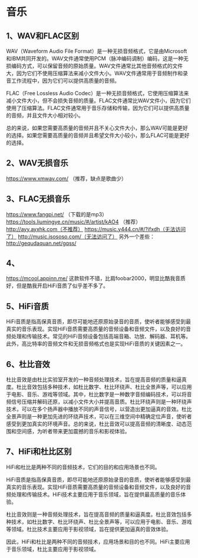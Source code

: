 # 音乐

## 1、WAV和FLAC区别
WAV（Waveform Audio File Format）是一种无损音频格式，它是由Microsoft和IBM共同开发的。WAV文件通常使用PCM（脉冲编码调制）编码，这是一种无损编码方式，可以保留音频的原始质量。WAV文件通常比其他音频格式的文件大，因为它们不使用压缩算法来减小文件大小。WAV文件通常用于音频制作和录音工作流程中，因为它们可以提供高质量的音频。

FLAC（Free Lossless Audio Codec）是一种无损音频格式，它使用压缩算法来减小文件大小，但不会损失音频的质量。FLAC文件通常比WAV文件小，因为它们使用了压缩算法。FLAC文件通常用于音乐存储和传输，因为它们可以提供高质量的音频，并且文件大小相对较小。

总的来说，如果您需要高质量的音频并且不关心文件大小，那么WAV可能是更好的选择。如果您需要高质量的音频并且希望文件大小较小，那么FLAC可能是更好的选择。

## 2、WAV无损音乐
https://www.xmwav.com/ （推荐，缺点是歌曲少）

## 3、FLAC无损音乐
https://www.fangpi.net/ （下载的是mp3）
https://tools.liumingye.cn/music/#/artist/kAO4 （推荐）
http://ayy.ayxhk.com（不推荐）
https://music.y444.cn/#/?ifxdh（无法访问了）
http://music.jsososo.com/（无法访问了）
另外一个差些：http://gequdaquan.net/gqss/

## 4、
https://mcool.appinn.me/
这款软件不错，比肩foobar2000，明显比酷我音质好，但是酷我开启HiFi音质了似乎差不多了。

## 5、HiFi音质
HiFi音质是指高保真音质，即尽可能地还原原始录音的音质，使听者能够感受到最真实的音乐表现。实现HiFi音质需要高质量的音频设备和音频文件，以及良好的音频处理和传输技术。常见的HiFi音频设备包括高端音箱、功放、解码器、耳机等。此外，高比特率的音频文件和无损音频格式也是实现HiFi音质的关键因素之一。

## 6、杜比音效
杜比音效是由杜比实验室开发的一种音频处理技术，旨在提高音频的质量和逼真度。杜比音效包括多种技术，如杜比数字、杜比环绕声、杜比全景声等，可以应用于电影、音乐、游戏等领域。其中，杜比数字是一种数字音频编码技术，可以将音频信号压缩并解码还原，以减小文件大小并提高音质。杜比环绕声则是一种环绕声技术，可以在多个扬声器中播放不同的声音信号，以营造出更加逼真的音效。杜比全景声则是一种更加先进的环绕声技术，可以在三维空间中精确定位声音，使听者感受到更加真实的环境声音。总的来说，杜比音效可以提高音频的清晰度、动态范围和空间感，为听者带来更加震撼的音乐和影视体验。

## 7、HiFi和杜比区别
HiFi和杜比是两种不同的音频技术，它们的目的和应用场景也不同。

HiFi音质是指高保真音质，即尽可能地还原原始录音的音质，使听者能够感受到最真实的音乐表现。实现HiFi音质需要高质量的音频设备和音频文件，以及良好的音频处理和传输技术。HiFi技术主要应用于音乐领域，旨在提供最高质量的音乐体验。

杜比音效则是一种音频处理技术，旨在提高音频的质量和逼真度。杜比音效包括多种技术，如杜比数字、杜比环绕声、杜比全景声等，可以应用于电影、音乐、游戏等领域。杜比技术主要应用于影视领域，旨在提供更加逼真的音效体验。

因此，HiFi和杜比是两种不同的音频技术，应用场景和目的也不同。HiFi主要应用于音乐领域，杜比主要应用于影视领域。



